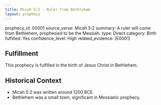 ```yaml
---
title: Micah 5:2 - Ruler from Bethlehem
layout: prophecy
---
```


prophecy_id: 00001
source_verse: Micah 5:2
summary: A ruler will come from Bethlehem, prophesied to be the Messiah.
type: Direct
category: Birth
fulfilled: Yes
confidence_level: High
related_evidence: [E0001]

## Fulfillment
This prophecy is fulfilled in the birth of Jesus Christ in Bethlehem.

## Historical Context
- Micah 5:2 was written around 1200 BCE.
- Bethlehem was a small town, significant in Messianic prophecy.
